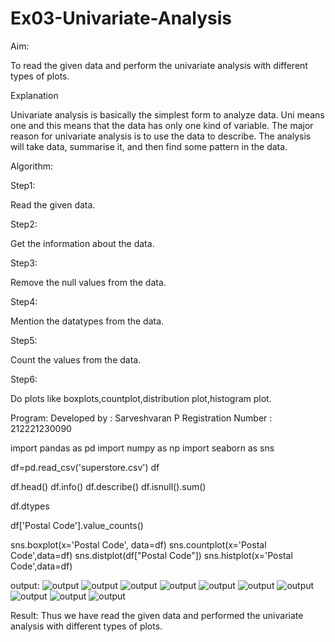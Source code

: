 # Ex03-Univariate-Analysis

Aim:

To read the given data and perform the univariate analysis with different types of plots.

Explanation

Univariate analysis is basically the simplest form to analyze data. Uni means one and this means that the data has only one kind of variable. The major reason for univariate analysis is to use the data to describe. The analysis will take data, summarise it, and then find some pattern in the data.

Algorithm:

Step1:

Read the given data.

Step2:

Get the information about the data.

Step3:

Remove the null values from the data.

Step4:

Mention the datatypes from the data.

Step5:

Count the values from the data.

Step6:

Do plots like boxplots,countplot,distribution plot,histogram plot.

Program:
Developed by : Sarveshvaran P
Registration Number : 212221230090

import pandas as pd
import numpy as np
import seaborn as sns

df=pd.read_csv('superstore.csv')
df

df.head()
df.info()
df.describe()
df.isnull().sum()

df.dtypes

df['Postal Code'].value_counts()

sns.boxplot(x='Postal Code', data=df)
sns.countplot(x='Postal Code',data=df)
sns.distplot(df["Postal Code"])
sns.histplot(x='Postal Code',data=df)

output:
![output]("ds31.png")
![output]("ds32.png")
![output]("ds33.png")
![output]("ds34.png")
![output]("ds35.png")
![output]("ds36.png")
![output]("ds37.png")
![output]("ds38.png")
![output]("ds39.png")
![output]("ds310.png")

Result:
Thus we have read the given data and performed the univariate analysis with different types of plots.


